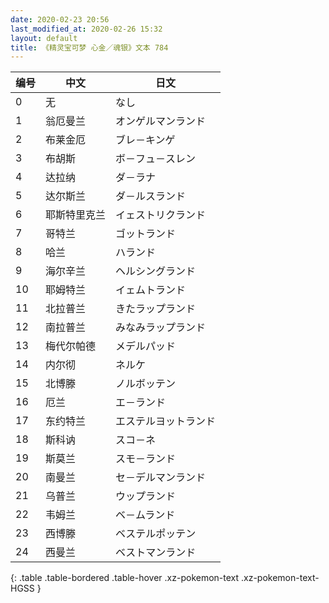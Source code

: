 ```yaml
---
date: 2020-02-23 20:56
last_modified_at: 2020-02-26 15:32
layout: default
title: 《精灵宝可梦 心金／魂银》文本 784
---
```

| 编号 | 中文 | 日文 |
| ---- | ---- | ---- |
| 0 | 无 | なし |
| 1 | 翁厄曼兰 | オンゲルマンランド |
| 2 | 布莱金厄 | ブレ－キンゲ |
| 3 | 布胡斯 | ボ－フュ－スレン |
| 4 | 达拉纳 | ダ－ラナ |
| 5 | 达尔斯兰 | ダ－ルスランド |
| 6 | 耶斯特里克兰 | イェストリクランド |
| 7 | 哥特兰 | ゴットランド |
| 8 | 哈兰 | ハランド |
| 9 | 海尔辛兰 | ヘルシングランド |
| 10 | 耶姆特兰 | イェムトランド |
| 11 | 北拉普兰 | きたラップランド |
| 12 | 南拉普兰 | みなみラップランド |
| 13 | 梅代尔帕德 | メデルパッド |
| 14 | 内尔彻 | ネルケ |
| 15 | 北博滕 | ノルボッテン |
| 16 | 厄兰 | エ－ランド |
| 17 | 东约特兰 | エステルヨットランド |
| 18 | 斯科讷 | スコ－ネ |
| 19 | 斯莫兰 | スモ－ランド |
| 20 | 南曼兰 | セ－デルマンランド |
| 21 | 乌普兰 | ウップランド |
| 22 | 韦姆兰 | ベ－ムランド |
| 23 | 西博滕 | ベステルポッテン |
| 24 | 西曼兰 | ベストマンランド |
{: .table .table-bordered .table-hover .xz-pokemon-text .xz-pokemon-text-HGSS }